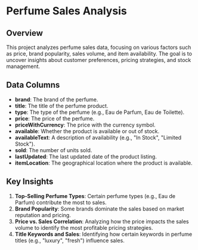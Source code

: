 # Perfume Sales Analysis

## Overview
This project analyzes perfume sales data, focusing on various factors such as price, brand popularity, sales volume, and item availability. The goal is to uncover insights about customer preferences, pricing strategies, and stock management.

## Data Columns
- **brand**: The brand of the perfume.
- **title**: The title of the perfume product.
- **type**: The type of the perfume (e.g., Eau de Parfum, Eau de Toilette).
- **price**: The price of the perfume.
- **priceWithCurrency**: The price with the currency symbol.
- **available**: Whether the product is available or out of stock.
- **availableText**: A description of availability (e.g., "In Stock", "Limited Stock").
- **sold**: The number of units sold.
- **lastUpdated**: The last updated date of the product listing.
- **itemLocation**: The geographical location where the product is available.

## Key Insights
1. **Top-Selling Perfume Types**: Certain perfume types (e.g., Eau de Parfum) contribute the most to sales.
2. **Brand Popularity**: Some brands dominate the sales based on market reputation and pricing.
3. **Price vs. Sales Correlation**: Analyzing how the price impacts the sales volume to identify the most profitable pricing strategies.
4. **Title Keywords and Sales**: Identifying how certain keywords in perfume titles (e.g., "luxury", "fresh") influence sales.
